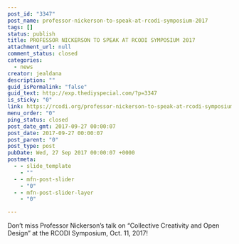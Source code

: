 ```yaml
---
post_id: "3347"
post_name: professor-nickerson-to-speak-at-rcodi-symposium-2017
tags: []
status: publish
title: PROFESSOR NICKERSON TO SPEAK AT RCODI SYMPOSIUM 2017
attachment_url: null
comment_status: closed
categories:
  - news
creator: jealdana
description: ""
guid_isPermalink: "false"
guid_text: http://exp.thediyspecial.com/?p=3347
is_sticky: "0"
link: https://rcodi.org/professor-nickerson-to-speak-at-rcodi-symposium-2017/
menu_order: "0"
ping_status: closed
post_date_gmt: 2017-09-27 00:00:07
post_date: 2017-09-27 00:00:07
post_parent: "0"
post_type: post
pubDate: Wed, 27 Sep 2017 00:00:07 +0000
postmeta:
  - - slide_template
    - ""
  - - mfn-post-slider
    - "0"
  - - mfn-post-slider-layer
    - "0"

---
```

Don’t miss Professor Nickerson’s talk on “Collective Creativity and Open Design” at the RCODI Symposium, Oct. 11, 2017!

